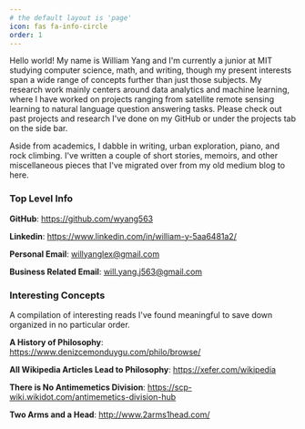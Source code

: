```yaml
---
# the default layout is 'page'
icon: fas fa-info-circle
order: 1
---
```


Hello world! My name is William Yang and I'm currently a junior at MIT studying computer science, math, and writing, though my present interests span a wide range of concepts further than just those subjects. My research work mainly centers around data analytics and machine learning, where I have worked on projects ranging from satellite remote sensing learning to natural language question answering tasks. Please check out past projects and research I've done on my GitHub or under the projects tab on the side bar. 

Aside from academics, I dabble in writing, urban exploration, piano, and rock climbing. I've written a couple of short stories, memoirs, and other miscellaneous pieces that I've migrated over from my old medium blog to here. 

### Top Level Info 
**GitHub**: <https://github.com/wyang563>

**Linkedin**: <https://www.linkedin.com/in/william-y-5aa6481a2/>

**Personal Email**: willyanglex@gmail.com

**Business Related Email**: will.yang.j563@gmail.com

### Interesting Concepts 
A compilation of interesting reads I've found meaningful to save down organized in no particular order.

**A History of Philosophy**: <https://www.denizcemonduygu.com/philo/browse/>

**All Wikipedia Articles Lead to Philosophy**: <https://xefer.com/wikipedia>

**There is No Antimemetics Division**: <https://scp-wiki.wikidot.com/antimemetics-division-hub>

**Two Arms and a Head**: <http://www.2arms1head.com/>




